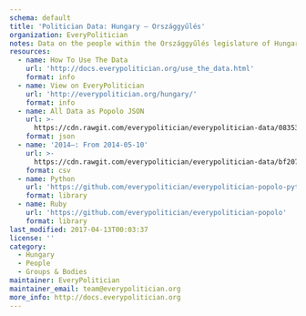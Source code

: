 ```yaml
---
schema: default
title: 'Politician Data: Hungary — Országgyűlés'
organization: EveryPolitician
notes: Data on the people within the Országgyűlés legislature of Hungary.
resources:
  - name: How To Use The Data
    url: 'http://docs.everypolitician.org/use_the_data.html'
    format: info
  - name: View on EveryPolitician
    url: 'http://everypolitician.org/hungary/'
    format: info
  - name: All Data as Popolo JSON
    url: >-
      https://cdn.rawgit.com/everypolitician/everypolitician-data/083532e53ad99e54fad428dafa30a2b16a9a6ef6/data/Hungary/Assembly/ep-popolo-v1.0.json
    format: json
  - name: '2014–: From 2014-05-10'
    url: >-
      https://cdn.rawgit.com/everypolitician/everypolitician-data/bf20753af8f1403bc46166d63be0c1ae3a816ea5/data/Hungary/Assembly/term-40.csv
    format: csv
  - name: Python
    url: 'https://github.com/everypolitician/everypolitician-popolo-python'
    format: library
  - name: Ruby
    url: 'https://github.com/everypolitician/everypolitician-popolo'
    format: library
last_modified: 2017-04-13T00:03:37
license: ''
category:
  - Hungary
  - People
  - Groups & Bodies
maintainer: EveryPolitician
maintainer_email: team@everypolitician.org
more_info: http://docs.everypolitician.org
---
```

